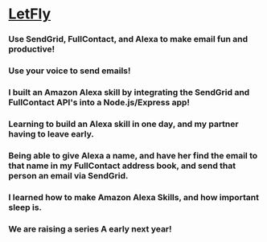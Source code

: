 # [LetFly](https://github.com/tommygaessler/letfly)

### Use SendGrid, FullContact, and Alexa to make email fun and productive!

### Use your voice to send emails!

### I built an Amazon Alexa skill by integrating the SendGrid and FullContact API's into a Node.js/Express app!

### Learning to build an Alexa skill in one day, and my partner having to leave early.

### Being able to give Alexa a name, and have her find the email to that name in my FullContact address book, and send that person an email via SendGrid.

### I learned how to make Amazon Alexa Skills, and how important sleep is.

### We are raising a series A early next year!
